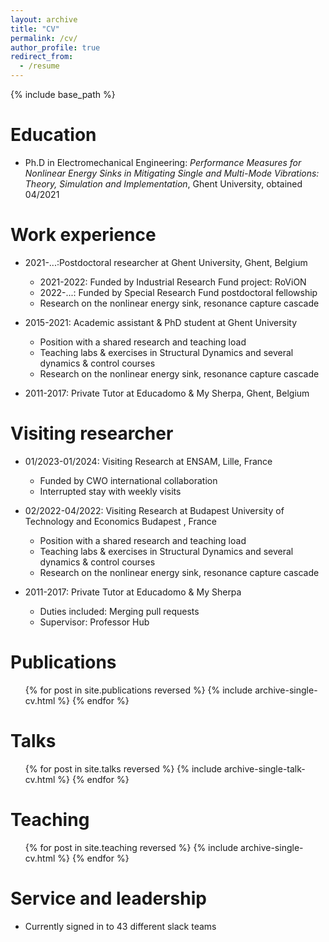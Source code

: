 ```yaml
---
layout: archive
title: "CV"
permalink: /cv/
author_profile: true
redirect_from:
  - /resume
---
```


{% include base_path %}

Education
======
* Ph.D in Electromechanical Engineering: *Performance Measures for Nonlinear Energy Sinks in Mitigating Single
and Multi-Mode Vibrations: Theory, Simulation and Implementation*, Ghent University, obtained 04/2021


Work experience
======
* 2021-...:Postdoctoral researcher at Ghent University, Ghent, Belgium
  * 2021-2022: Funded by Industrial Research Fund project: RoViON
  * 2022-...: Funded by Special Research Fund postdoctoral fellowship
  * Research on the nonlinear energy sink, resonance capture cascade

* 2015-2021: Academic assistant & PhD student at Ghent University
  * Position with a shared research and teaching load
  * Teaching labs & exercises in Structural Dynamics and several dynamics & control courses
  * Research on the nonlinear energy sink, resonance capture cascade

* 2011-2017: Private Tutor at Educadomo & My Sherpa, Ghent, Belgium


Visiting researcher
======
* 01/2023-01/2024: Visiting Research at ENSAM, Lille, France
  * Funded by CWO international collaboration
  * Interrupted stay with weekly visits

* 02/2022-04/2022: Visiting Research at Budapest University of Technology and Economics Budapest , France
  * Position with a shared research and teaching load
  * Teaching labs & exercises in Structural Dynamics and several dynamics & control courses
  * Research on the nonlinear energy sink, resonance capture cascade

* 2011-2017: Private Tutor at Educadomo & My Sherpa
  * Duties included: Merging pull requests
  * Supervisor: Professor Hub


Publications
======
  <ul>{% for post in site.publications reversed %}
    {% include archive-single-cv.html %}
  {% endfor %}</ul>

Talks
======
  <ul>{% for post in site.talks reversed %}
    {% include archive-single-talk-cv.html  %}
  {% endfor %}</ul>

Teaching
======
  <ul>{% for post in site.teaching reversed %}
    {% include archive-single-cv.html %}
  {% endfor %}</ul>

Service and leadership
======
* Currently signed in to 43 different slack teams
